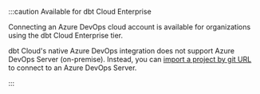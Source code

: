 :::caution Available for dbt Cloud Enterprise

Connecting an Azure DevOps cloud account is available for organizations using the dbt Cloud Enterprise tier. 

dbt Cloud's native Azure DevOps integration does not support Azure DevOps Server (on-premise). Instead, you can [import a project by git URL](/docs/cloud/git/import-a-project-by-git-url) to connect to an Azure DevOps Server.

:::
